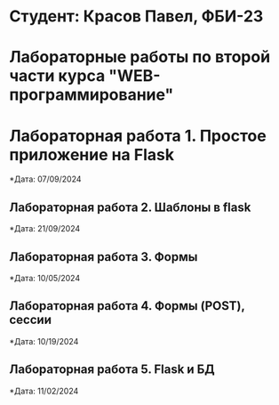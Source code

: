 # Студент: Красов Павел, ФБИ-23 

# Лабораторные работы по второй части курса "WEB-программирование"

# Лабораторная работа 1. Простое приложение на Flask

*Дата: 07/09/2024

## Лабораторная работа 2. Шаблоны в flask

*Дата: 21/09/2024

## Лабораторная работа 3. Формы

*Дата: 10/05/2024

## Лабораторная работа 4. Формы (POST), сессии

*Дата: 10/19/2024

## Лабораторная работа 5. Flask и БД

*Дата: 11/02/2024

